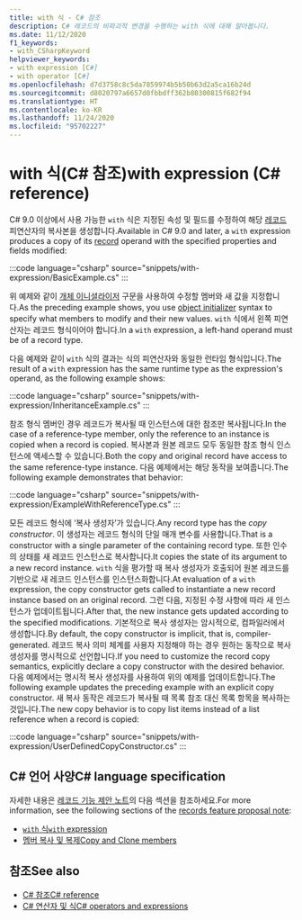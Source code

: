 ```yaml
---
title: with 식 - C# 참조
description: C# 레코드의 비파괴적 변경을 수행하는 with 식에 대해 알아봅니다.
ms.date: 11/12/2020
f1_keywords:
- with_CSharpKeyword
helpviewer_keywords:
- with expression [C#]
- with operator [C#]
ms.openlocfilehash: d7d3758c8c5da7859974b5b50b63d2a5ca16b24d
ms.sourcegitcommit: d8020797a6657d0fbbdff362b80300815f682f94
ms.translationtype: HT
ms.contentlocale: ko-KR
ms.lasthandoff: 11/24/2020
ms.locfileid: "95702227"
---
```

# <a name="with-expression-c-reference"></a><span data-ttu-id="c53ed-103">with 식(C# 참조)</span><span class="sxs-lookup"><span data-stu-id="c53ed-103">with expression (C# reference)</span></span>

<span data-ttu-id="c53ed-104">C# 9.0 이상에서 사용 가능한 `with` 식은 지정된 속성 및 필드를 수정하여 해당 [레코드](../../whats-new/csharp-9.md#record-types) 피연산자의 복사본을 생성합니다.</span><span class="sxs-lookup"><span data-stu-id="c53ed-104">Available in C# 9.0 and later, a `with` expression produces a copy of its [record](../../whats-new/csharp-9.md#record-types) operand with the specified properties and fields modified:</span></span>

:::code language="csharp" source="snippets/with-expression/BasicExample.cs" :::

<span data-ttu-id="c53ed-105">위 예제와 같이 [개체 이니셜라이저](../../programming-guide/classes-and-structs/object-and-collection-initializers.md) 구문을 사용하여 수정할 멤버와 새 값을 지정합니다.</span><span class="sxs-lookup"><span data-stu-id="c53ed-105">As the preceding example shows, you use [object initializer](../../programming-guide/classes-and-structs/object-and-collection-initializers.md) syntax to specify what members to modify and their new values.</span></span> <span data-ttu-id="c53ed-106">`with` 식에서 왼쪽 피연산자는 레코드 형식이어야 합니다.</span><span class="sxs-lookup"><span data-stu-id="c53ed-106">In a `with` expression, a left-hand operand must be of a record type.</span></span>

<span data-ttu-id="c53ed-107">다음 예제와 같이 `with` 식의 결과는 식의 피연산자와 동일한 런타임 형식입니다.</span><span class="sxs-lookup"><span data-stu-id="c53ed-107">The result of a `with` expression has the same runtime type as the expression's operand, as the following example shows:</span></span>

:::code language="csharp" source="snippets/with-expression/InheritanceExample.cs" :::

<span data-ttu-id="c53ed-108">참조 형식 멤버인 경우 레코드가 복사될 때 인스턴스에 대한 참조만 복사됩니다.</span><span class="sxs-lookup"><span data-stu-id="c53ed-108">In the case of a reference-type member, only the reference to an instance is copied when a record is copied.</span></span> <span data-ttu-id="c53ed-109">복사본과 원본 레코드 모두 동일한 참조 형식 인스턴스에 액세스할 수 있습니다.</span><span class="sxs-lookup"><span data-stu-id="c53ed-109">Both the copy and original record have access to the same reference-type instance.</span></span> <span data-ttu-id="c53ed-110">다음 예제에서는 해당 동작을 보여줍니다.</span><span class="sxs-lookup"><span data-stu-id="c53ed-110">The following example demonstrates that behavior:</span></span>

:::code language="csharp" source="snippets/with-expression/ExampleWithReferenceType.cs" :::

<span data-ttu-id="c53ed-111">모든 레코드 형식에 ‘복사 생성자’가 있습니다.</span><span class="sxs-lookup"><span data-stu-id="c53ed-111">Any record type has the *copy constructor*.</span></span> <span data-ttu-id="c53ed-112">이 생성자는 레코드 형식의 단일 매개 변수를 사용합니다.</span><span class="sxs-lookup"><span data-stu-id="c53ed-112">That is a constructor with a single parameter of the containing record type.</span></span> <span data-ttu-id="c53ed-113">또한 인수의 상태를 새 레코드 인스턴스로 복사합니다.</span><span class="sxs-lookup"><span data-stu-id="c53ed-113">It copies the state of its argument to a new record instance.</span></span> <span data-ttu-id="c53ed-114">`with` 식을 평가할 때 복사 생성자가 호출되어 원본 레코드를 기반으로 새 레코드 인스턴스를 인스턴스화합니다.</span><span class="sxs-lookup"><span data-stu-id="c53ed-114">At evaluation of a `with` expression, the copy constructor gets called to instantiate a new record instance based on an original record.</span></span> <span data-ttu-id="c53ed-115">그런 다음, 지정된 수정 사항에 따라 새 인스턴스가 업데이트됩니다.</span><span class="sxs-lookup"><span data-stu-id="c53ed-115">After that, the new instance gets updated according to the specified modifications.</span></span> <span data-ttu-id="c53ed-116">기본적으로 복사 생성자는 암시적으로, 컴파일러에서 생성합니다.</span><span class="sxs-lookup"><span data-stu-id="c53ed-116">By default, the copy constructor is implicit, that is, compiler-generated.</span></span> <span data-ttu-id="c53ed-117">레코드 복사 의미 체계를 사용자 지정해야 하는 경우 원하는 동작으로 복사 생성자를 명시적으로 선언합니다.</span><span class="sxs-lookup"><span data-stu-id="c53ed-117">If you need to customize the record copy semantics, explicitly declare a copy constructor with the desired behavior.</span></span> <span data-ttu-id="c53ed-118">다음 예제에서는 명시적 복사 생성자를 사용하여 위의 예제를 업데이트합니다.</span><span class="sxs-lookup"><span data-stu-id="c53ed-118">The following example updates the preceding example with an explicit copy constructor.</span></span> <span data-ttu-id="c53ed-119">새 복사 동작은 레코드가 복사될 때 목록 참조 대신 목록 항목을 복사하는 것입니다.</span><span class="sxs-lookup"><span data-stu-id="c53ed-119">The new copy behavior is to copy list items instead of a list reference when a record is copied:</span></span>

:::code language="csharp" source="snippets/with-expression/UserDefinedCopyConstructor.cs" :::

## <a name="c-language-specification"></a><span data-ttu-id="c53ed-120">C# 언어 사양</span><span class="sxs-lookup"><span data-stu-id="c53ed-120">C# language specification</span></span>

<span data-ttu-id="c53ed-121">자세한 내용은 [레코드 기능 제안 노트](~/_csharplang/proposals/csharp-9.0/records.md)의 다음 섹션을 참조하세요.</span><span class="sxs-lookup"><span data-stu-id="c53ed-121">For more information, see the following sections of the [records feature proposal note](~/_csharplang/proposals/csharp-9.0/records.md):</span></span>

- [<span data-ttu-id="c53ed-122">`with` 식</span><span class="sxs-lookup"><span data-stu-id="c53ed-122">`with` expression</span></span>](~/_csharplang/proposals/csharp-9.0/records.md#with-expression)
- [<span data-ttu-id="c53ed-123">멤버 복사 및 복제</span><span class="sxs-lookup"><span data-stu-id="c53ed-123">Copy and Clone members</span></span>](~/_csharplang/proposals/csharp-9.0/records.md#copy-and-clone-members)

## <a name="see-also"></a><span data-ttu-id="c53ed-124">참조</span><span class="sxs-lookup"><span data-stu-id="c53ed-124">See also</span></span>

- [<span data-ttu-id="c53ed-125">C# 참조</span><span class="sxs-lookup"><span data-stu-id="c53ed-125">C# reference</span></span>](../index.md)
- [<span data-ttu-id="c53ed-126">C# 연산자 및 식</span><span class="sxs-lookup"><span data-stu-id="c53ed-126">C# operators and expressions</span></span>](index.md)
